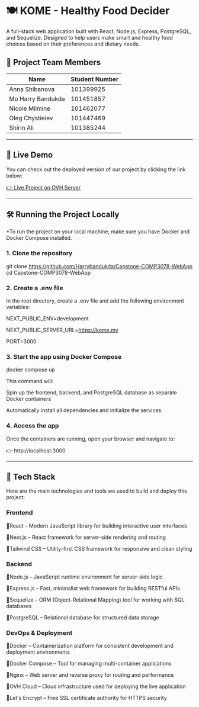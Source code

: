 # 🍽️ **KOME - Healthy Food Decider**

A full-stack web application built with React, Node.js, Express, PostgreSQL, and Sequelize. Designed to help users make smart and healthy food choices based on their preferences and dietary needs.

## 👥 **Project Team Members**

| **Name**          | **Student Number** |
|-------------------|--------------------|
| Anna Shibanova    | 101399925          |
| Mo Harry Bandukda | 101451857          |
| Nicole Milmine    | 101462077          |
| Oleg Chystieiev   | 101447469          |
| Shirin Ali        | 101385244          |
---

## 🚀 **Live Demo**
You can check out the deployed version of our project by clicking the link below:

[👉 Live Project on OVH Server](https://kome.my/)

---
## 🛠️ **Running the Project Locally**

*To run the project on your local machine, make sure you have Docker and Docker Compose installed.

### 1. Clone the repository
git clone 
https://github.com/Harrybandukda/Capstone-COMP3078-WebApp
cd Capstone-COMP3078-WebApp

### 2. Create a .env file
In the root directory, create a .env file and add the following environment variables:

NEXT_PUBLIC_ENV=development

NEXT_PUBLIC_SERVER_URL=https://kome.my

PORT=3000

### 3. Start the app using Docker Compose
docker compose up

This command will:

Spin up the frontend, backend, and PostgreSQL database as separate Docker containers

Automatically install all dependencies and initialize the services

### 4. Access the app
Once the containers are running, open your browser and navigate to:

👉 http://localhost:3000

---

## 🧰 **Tech Stack**
Here are the main technologies and tools we used to build and deploy this project:

### Frontend

🔹React – Modern JavaScript library for building interactive user interfaces

🔹Next.js – React framework for server-side rendering and routing

🔹Tailwind CSS – Utility-first CSS framework for responsive and clean styling

### Backend
🔹Node.js – JavaScript runtime environment for server-side logic

🔹Express.js – Fast, minimalist web framework for building RESTful APIs

🔹Sequelize – ORM (Object-Relational Mapping) tool for working with SQL databases

🔹PostgreSQL – Relational database for structured data storage

### DevOps & Deployment
🔹Docker – Containerization platform for consistent development and deployment environments

🔹Docker Compose – Tool for managing multi-container applications

🔹Nginx – Web server and reverse proxy for routing and performance

🔹OVH Cloud – Cloud infrastructure used for deploying the live application

🔹Let's Encrypt – Free SSL certificate authority for HTTPS security
